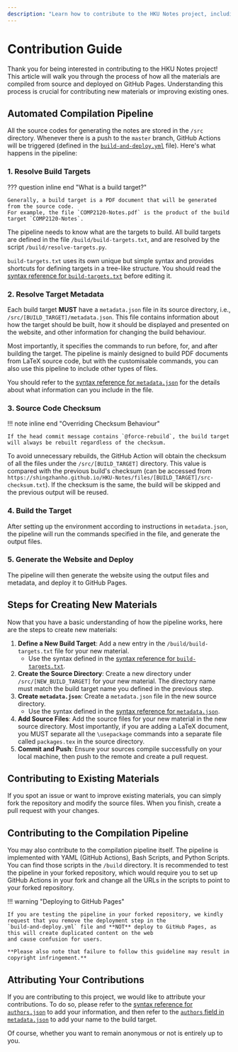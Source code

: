 ```yaml
---
description: "Learn how to contribute to the HKU Notes project, including guidelines for using the automated compilation pipeline, contributing new materials, and more."
---
```


# Contribution Guide

Thank you for being interested in contributing to the HKU Notes project! This article will walk you through the
process of how all the materials are compiled from source and deployed on GitHub Pages. Understanding this process
is crucial for contributing new materials or improving existing ones.

## Automated Compilation Pipeline

All the source codes for generating the notes are stored in the `/src` directory. Whenever there is a push to the `master`
branch, GitHub Actions will be triggered (defined in the
[`build-and-deploy.yml`](https://github.com/ShingZhanho/HKU-Notes/blob/master/.github/workflows/build-and-deploy.yml) file).
Here's what happens in the pipeline:

### 1. Resolve Build Targets

??? question inline end "What is a build target?"

    Generally, a build target is a PDF document that will be generated from the source code.
    For example, the file `COMP2120-Notes.pdf` is the product of the build target `COMP2120-Notes`.

The pipeline needs to know what are the targets to build. All build targets are defined in the file `/build/build-targets.txt`,
and are resolved by the script `/build/resolve-targets.py`.

`build-targets.txt` uses its own unique but simple syntax and provides shortcuts for defining targets in a tree-like structure.
You should read the [syntax reference for `build-targets.txt`](./syntax-reference/build-targets.txt.md) before editing it.

### 2. Resolve Target Metadata

Each build target **MUST** have a `metadata.json` file in its source directory, i.e., `/src/[BUILD_TARGET]/metadata.json`.
This file contains information about how the target should be built, how it should be displayed and presented on the website,
and other information for changing the build behaviour.

Most importantly, it specifies the commands to run before, for, and after building the target. The pipeline is mainly designed
to build PDF documents from LaTeX source code, but with the customisable commands, you can also use this pipeline to include
other types of files.

You should refer to the [syntax reference for `metadata.json`](./syntax-reference/metadata.json.md) for the details about
what information can you include in the file.

### 3. Source Code Checksum

!!! note inline end "Overriding Checksum Behaviour"

    If the head commit message contains `@force-rebuild`, the build target will always be rebuilt regardless of the checksum.

To avoid unnecessary rebuilds, the GitHub Action will obtain the checksum of all the files under the `/src/[BUILD_TARGET]` directory.
This value is compared with the previous build's checksum (can be accessed from
`https://shingzhanho.github.io/HKU-Notes/files/[BUILD_TARGET]/src-checksum.txt`). If the checksum is the same, the build will be skipped
and the previous output will be reused.

### 4. Build the Target

After setting up the environment according to instructions in `metadata.json`, the pipeline will run the commands specified in the file,
and generate the output files.

### 5. Generate the Website and Deploy

The pipeline will then generate the website using the output files and metadata, and deploy it to GitHub Pages.

## Steps for Creating New Materials

Now that you have a basic understanding of how the pipeline works, here are the steps to create new materials:

1. **Define a New Build Target**: Add a new entry in the `/build/build-targets.txt` file for your new material.
   - Use the syntax defined in the [syntax reference for `build-targets.txt`](./syntax-reference/build-targets.txt.md).
2. **Create the Source Directory**: Create a new directory under `/src/[NEW_BUILD_TARGET]` for your new material.
    The directory name must match the build target name you defined in the previous step.
3. **Create `metadata.json`**: Create a `metadata.json` file in the new source directory.
   - Use the syntax defined in the [syntax reference for `metadata.json`](./syntax-reference/metadata.json.md).
4. **Add Source Files**: Add the source files for your new material in the new source directory.
    Most importantly, if you are adding a LaTeX document, you MUST separate all the `\usepackage` commands into a separate file
    called `packages.tex` in the source directory.
5. **Commit and Push**: Ensure your sources compile successfully on your local machine, then push to the remote and
    create a pull request.

## Contributing to Existing Materials

If you spot an issue or want to improve existing materials, you can simply fork the repository and modify the source files.
When you finish, create a pull request with your changes.

## Contributing to the Compilation Pipeline

You may also contribute to the compilation pipeline itself. The pipeline is implemented with YAML (GitHub Actions), Bash Scripts, and Python Scripts.
You can find those scripts in the `/build` directory. It is recommended to test the pipeline in your forked repository, which would require you to
set up GitHub Actions in your fork and change all the URLs in the scripts to point to your forked repository.

!!! warning "Deploying to GitHub Pages"

    If you are testing the pipeline in your forked repository, we kindly request that you remove the deployment step in the
    `build-and-deploy.yml` file and **NOT** deploy to GitHub Pages, as this will create duplicated content on the web
    and cause confusion for users.

    **Please also note that failure to follow this guideline may result in copyright infringement.**

## Attributing Your Contributions

If you are contributing to this project, we would like to attribute your contributions.
To do so, please refer to the [syntax reference for `authors.json`](./syntax-reference/authors.json.md) to add your information,
and then refer to the [`authors` field in `metadata.json`](./syntax-reference/metadata.json.md#authors) to add your name to the build target.

Of course, whether you want to remain anonymous or not is entirely up to you.